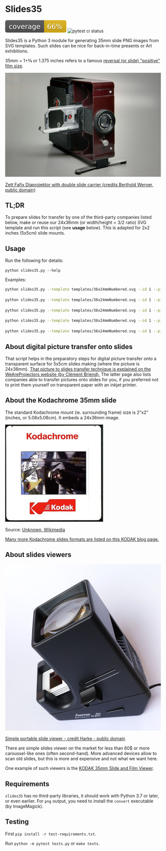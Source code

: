 # Slides35
![coverage](docs/coverage.svg) ![pytest ci status](https://github.com/myselfhimself/slides35/actions/workflows/ci.yml/badge.svg?branch=main)

Slides35 is a Python 3 module for generating 35mm slide PNG images from SVG templates.
Such slides can be nice for back-in-time presents or Art exhibitions.

35mm = 1+3⁄8 or 1.375 inches refers to a famous [reversal (or slide) "positive" film size](https://en.wikipedia.org/wiki/Reversal_film).

![Slide projector](docs/1024px-Zett_Fafix_BW_1.JPG)

[Zett Fafix Diaprojektor with double slide carrier (credits Berthold Werner, public domain)](https://en.wikipedia.org/wiki/Reversal_film#/media/File:Zett_Fafix_BW_1.JPG)

## TL;DR
To prepare slides for transfer by one of the third-party companies listed below, make or reuse our 24x36mm (or width/height = 3/2 ratio) SVG template and run this script (see **usage** below). This is adapted for 2x2 inches (5x5cm) slide mounts.

## Usage
Run the following for details:

`python slides35.py --help`

Examples:
```sh
python slides35.py --template templates/36x24mmNumbered.svg --id 1 --picture templates/24x36mmImage.png

python slides35.py --template templates/36x24mmNumbered.svg --id 1 --picture templates/24x36mmImage.png --output myslide.svg

python slides35.py --template templates/36x24mmNumbered.svg --id 1 --picture templates/24x36mmImage.png --output myslide.png # default DPI is 500

python slides35.py --template templates/36x24mmNumbered.svg --id 1 --picture templates/24x36mmImage.png --output myslide.png --dpi 400

python slides35.py --template templates/36x24mmNumbered.svg --id 1 --picture templates/24x36mmImage.png --output myslide.png --output-dir=any/directory/which/may/not/exist/yet
```

## About digital picture transfer onto slides
That script helps in the preparatory steps for digital picture transfer onto a transparent surface for 5x5cm slides making (where the picture is 24x36mm).
[That picture to slides transfer technique is explained on the WeAreProjectors website (by Clément Briend).](http://weareprojectors.com/digitalslide/?lang=en#transfertTab) The latter page also lists companies able to transfer pictures onto slides for you, if you preferred not to print them yourself on transparent paper with an inkjet printer.

## About the Kodachrome 35mm slide
The standard Kodachrome mount (ie. surrounding frame) size is 2”x2” (inches, or 5.08x5.08cm).
It embeds a 24x36mm image.

![Kodachrome slide mount in the 1990s](docs/Kodachrome_slide_mount_1990s.jpg)

Source: [Unknown, Wikimedia](https://en.wikipedia.org/wiki/File:Kodachrome_slide_mount_1990s.jpg)

[Many more Kodachrome slides formats are listed on this KODAK blog page.](https://kodakdigitizing.com/blogs/news/how-to-tell-which-type-of-slides-you-have)

## About slides viewers
![Hama Dia N602 slides viewer](docs/800px-Diabetrachter_Hama.jpg)

[Simple portable slide viewer - credit Harke - public domain](https://en.wikipedia.org/wiki/Slide_viewer#/media/File:Diabetrachter_Hama.jpg)

There are simple slides viewer on the market for less than 60$ or more caroussel-like ones (often second-hand). More advanced devices allow to scan old slides, but this is more and expensive and not what we want here.

One example of such viewers is the [KODAK 35mm Slide and Film Viewer](https://www.kodak.com/en/consumer/product/printing-scanning/film-scanners/kodak-35mm-slide-and-film-viewer).

## Requirements
`slides35` has no third-party libraries, it should work with Python 3.7 or later, or even earlier.
For `png` output, you need to install the `convert` executable (by ImageMagick).

## Testing
First `pip install -r test-requirements.txt`.

Run `python -m pytest tests.py` or `make tests`.
